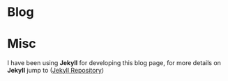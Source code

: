 # Blog

# Misc
I have been using **Jekyll** for developing this blog page, for more details on **Jekyll** jump to ([Jekyll Repository](https://github.com/jekyll/jekyll))
